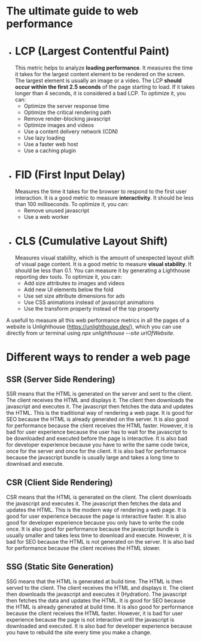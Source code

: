 # The ultimate guide to web performance

- # LCP (Largest Contentful Paint)
  This metric helps to analyze **loading performance**. It measures the time it takes for the largest content element to be rendered on the screen. The largest element is usually an image or a video. The LCP **should occur within the first 2.5 seconds** of the page starting to load. If it takes longer than 4 seconds, it is considered a bad LCP. To optimize it, you can:
  - Optimize the server response time
  - Optimize the critical rendering path
  - Remove render-blocking javascript
  - Optimize images and videos
  - Use a content delivery network (CDN)
  - Use lazy loading
  - Use a faster web host
  - Use a caching plugin
- # FID (First Input Delay)
  Measures the time it takes for the browser to respond to the first user interaction. It is a good metric to measure **interactivity**. It should be less than 100 milliseconds. To optimize it, you can:
  - Remove unused javascript
  - Use a web worker
- # CLS (Cumulative Layout Shift)
  Measures visual stability, which is the amount of unexpected layout shift of visual page content. It is a good metric to measure **visual stability**. It should be less than 0.1. You can measure it by generating a Lighthouse reporting dev tools. To optimize it, you can:
  - Add size attributes to images and videos
  - Add new UI elements below the fold
  - Use set size attribute dimensions for ads
  - Use CSS animations instead of javascript animations
  - Use the transform property instead of the top property

A usefull to measure all this web performance metrics in all the pages of a website is Unlighthouse (https://unlighthouse.dev/), which you can use directly from ur terminal using _npx unlighthouse --site urlOfWebsite_.

# Different ways to render a web page

## SSR (Server Side Rendering)

SSR means that the HTML is generated on the server and sent to the client. The client receives the HTML and displays it. The client then downloads the javascript and executes it. The javascript then fetches the data and updates the HTML. This is the traditional way of rendering a web page. It is good for SEO because the HTML is already generated on the server. It is also good for performance because the client receives the HTML faster. However, it is bad for user experience because the user has to wait for the javascript to be downloaded and executed before the page is interactive. It is also bad for developer experience because you have to write the same code twice, once for the server and once for the client. It is also bad for performance because the javascript bundle is usually large and takes a long time to download and execute.

## CSR (Client Side Rendering)

CSR means that the HTML is generated on the client. The client downloads the javascript and executes it. The javascript then fetches the data and updates the HTML. This is the modern way of rendering a web page. It is good for user experience because the page is interactive faster. It is also good for developer experience because you only have to write the code once. It is also good for performance because the javascript bundle is usually smaller and takes less time to download and execute. However, it is bad for SEO because the HTML is not generated on the server. It is also bad for performance because the client receives the HTML slower.

## SSG (Static Site Generation)

SSG means that the HTML is generated at build time. The HTML is then served to the client. The client receives the HTML and displays it. The client then downloads the javascript and executes it (Hydration). The javascript then fetches the data and updates the HTML. It is good for SEO because the HTML is already generated at build time. It is also good for performance because the client receives the HTML faster. However, it is bad for user experience because the page is not interactive until the javascript is downloaded and executed. It is also bad for developer experience because you have to rebuild the site every time you make a change.
